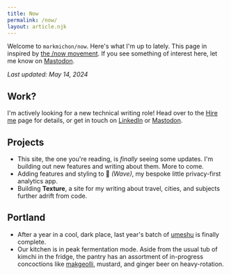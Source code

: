 ```yaml
---
title: Now
permalink: /now/
layout: article.njk
---
```



Welcome to `markmichon/now`. Here's what I'm up to lately. This page in inspired by [the /now movement](https://nownownow.com/about). If you see something of interest here, let me know on [Mastodon](https://mastodon.social/@markmichon).

*Last updated: May 14, 2024*

## Work?

I'm actively looking for a new technical writing role! Head over to the [Hire me](/hire/) page for details, or get in touch on [LinkedIn](https://www.linkedin.com/in/markmichon/) or [Mastodon](https://mastodon.social/@markmichon).

## Projects

- This site, the one you're reading, is *finally* seeing some updates. I'm building out new features and writing about them. More to come.
- Adding features and styling to 👋 *(Wave)*, my bespoke little privacy-first analytics app.
- Building **Texture**, a site for my writing about travel, cities, and subjects further adrift from code.

## Portland

- After a year in a cool, dark place, last year's batch of [umeshu](https://en.wikipedia.org/wiki/Umeshu) is finally complete.
- Our kitchen is in peak fermentation mode. Aside from the usual tub of kimchi in the fridge, the pantry has an assortment of in-progress concoctions like [makgeolli](https://en.wikipedia.org/wiki/Makgeolli), mustard, and ginger beer on heavy-rotation.